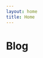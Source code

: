 ```yaml
---
layout: home
title: Home
---
```


# Blog

<script setup>
import BlogCards from '.vitepress/components/BlogCards.vue';
</script>

<br>

<BlogCards />
